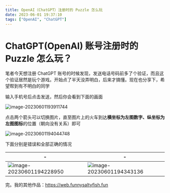 ```yaml
---
title: OpenAI（ChatGPT）注册时的 Puzzle 怎么玩
date: 2023-06-01 19:37:10
tags: ["OpenAI", "ChatGPT"]
---
```




# ChatGPT(OpenAI) 账号注册时的 Puzzle 怎么玩？

笔者今天想注册 ChatGPT 账号的时候发现，发送电话号码前多了个验证，而且这个验证居然是玩个游戏。开始点了半天没弄明白，后来才搞懂。现在也分享下，希望帮到有不明白的同学

输入手机号后点击发送，然后你会看到下面的画面

![image-20230601193911744](http://img.funnysaltyfish.fun/i/2023/06/01/647888d2066f1.png)

点击两个箭头可以切换图片，直至图片上的火车到达**横坐标为左图数字、纵坐标为左图图标**的位置（朝向没有关系）即可

![image-20230601194044748](http://img.funnysaltyfish.fun/i/2023/06/01/647888d2605a2.png)

下面分别是错误和全部正确的情况

| -                                                            | -                                                            |
| ------------------------------------------------------------ | ------------------------------------------------------------ |
| ![image-20230601194228950](http://img.funnysaltyfish.fun/i/2023/06/01/647888d2a705b.png) | ![image-20230601194343136](http://img.funnysaltyfish.fun/i/2023/06/01/647888d2e5f69.png) |

完。我的其他作品：https://web.funnysaltyfish.fun
